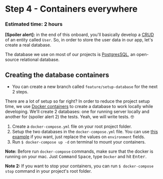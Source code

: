 # Step 4 - Containers everywhere
### Estimated time: 2 hours

**[Spoiler alert]:** in the end of this onboard, you'll basically develop a [CRUD](https://en.wikipedia.org/wiki/Create,_read,_update_and_delete) of an entity called `User`. So, in order to store the user data in our app, let's create a real database.

The database we use on most of our projects is [PostgresSQL](https://www.postgresql.org/), an open-source relational database.

## Creating the database containers

+ You can create a new branch called `feature/setup-database` for the next 2 steps.

There are a lot of setup so far right? In order to reduce the project setup time, we use [Docker containers](https://www.docker.com/) to create a database to work locally while developing. We'll create 2 databases: one for running server locally and another for (spoiler alert 2) the tests. Yeah, we will write tests. 🤓

1. Create a `docker-compose.yml` file on your root project folder.
1. Setup the two databases in the `docker-compose.yml` file. You can use [this example](https://gist.github.com/alanraso/8341faa973918392d55e39a7b323209a) if you want, just replace the values on `environment` fields.
1. Run `$ docker-compose up -d` on terminal to mount your containers.

**Note:** Before run `docker-compose` commands, make sure that the docker is running on your mac. Just <kbd>Command</kbd> <kbd>Space</kbd>, type `Docker` and hit <kbd>Enter</kbd>.

**Note 2:** If you want to stop your containers, you can run `$ docker-compose stop` command in your project's root folder.
